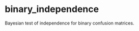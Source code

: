 binary_independence
===================

Bayesian test of independence for binary confusion matrices.

